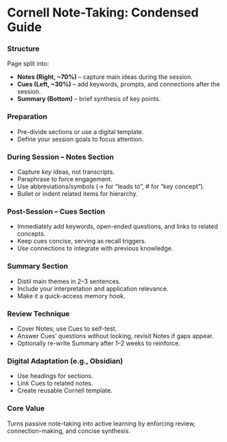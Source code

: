 # Cornell Note-Taking: Condensed Guide

### Structure

Page split into:

* **Notes (Right, \~70%)** – capture main ideas during the session.
* **Cues (Left, \~30%)** – add keywords, prompts, and connections after the session.
* **Summary (Bottom)** – brief synthesis of key points.

### Preparation

* Pre-divide sections or use a digital template.
* Define your session goals to focus attention.

### During Session – Notes Section

* Capture *key* ideas, not transcripts.
* Paraphrase to force engagement.
* Use abbreviations/symbols (→ for “leads to”, # for “key concept”).
* Bullet or indent related items for hierarchy.

### Post-Session – Cues Section

* Immediately add keywords, open-ended questions, and links to related concepts.
* Keep cues concise, serving as recall triggers.
* Use connections to integrate with previous knowledge.

### Summary Section

* Distil main themes in 2–3 sentences.
* Include your interpretation and application relevance.
* Make it a quick-access memory hook.

### Review Technique

* Cover Notes; use Cues to self-test.
* Answer Cues’ questions without looking, revisit Notes if gaps appear.
* Optionally re-write Summary after 1–2 weeks to reinforce.

### Digital Adaptation (e.g., Obsidian)

* Use headings for sections.
* Link Cues to related notes.
* Create reusable Cornell template.

### Core Value

Turns passive note-taking into active learning by enforcing review, connection-making, and concise synthesis.
